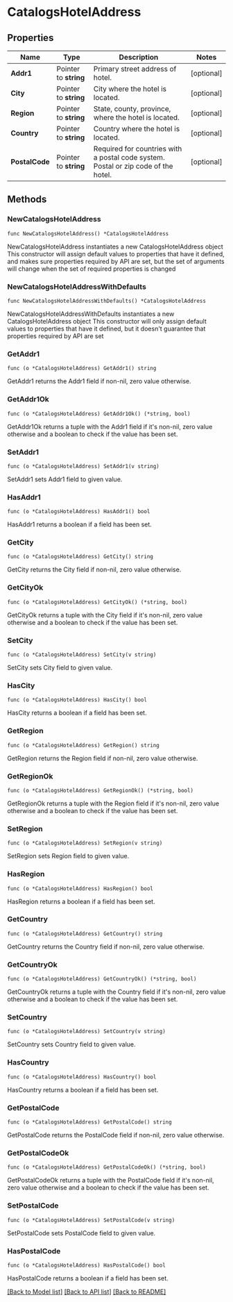 # CatalogsHotelAddress

## Properties

Name | Type | Description | Notes
------------ | ------------- | ------------- | -------------
**Addr1** | Pointer to **string** | Primary street address of hotel. | [optional] 
**City** | Pointer to **string** | City where the hotel is located. | [optional] 
**Region** | Pointer to **string** | State, county, province, where the hotel is located. | [optional] 
**Country** | Pointer to **string** | Country where the hotel is located. | [optional] 
**PostalCode** | Pointer to **string** | Required for countries with a postal code system. Postal or zip code of the hotel. | [optional] 

## Methods

### NewCatalogsHotelAddress

`func NewCatalogsHotelAddress() *CatalogsHotelAddress`

NewCatalogsHotelAddress instantiates a new CatalogsHotelAddress object
This constructor will assign default values to properties that have it defined,
and makes sure properties required by API are set, but the set of arguments
will change when the set of required properties is changed

### NewCatalogsHotelAddressWithDefaults

`func NewCatalogsHotelAddressWithDefaults() *CatalogsHotelAddress`

NewCatalogsHotelAddressWithDefaults instantiates a new CatalogsHotelAddress object
This constructor will only assign default values to properties that have it defined,
but it doesn't guarantee that properties required by API are set

### GetAddr1

`func (o *CatalogsHotelAddress) GetAddr1() string`

GetAddr1 returns the Addr1 field if non-nil, zero value otherwise.

### GetAddr1Ok

`func (o *CatalogsHotelAddress) GetAddr1Ok() (*string, bool)`

GetAddr1Ok returns a tuple with the Addr1 field if it's non-nil, zero value otherwise
and a boolean to check if the value has been set.

### SetAddr1

`func (o *CatalogsHotelAddress) SetAddr1(v string)`

SetAddr1 sets Addr1 field to given value.

### HasAddr1

`func (o *CatalogsHotelAddress) HasAddr1() bool`

HasAddr1 returns a boolean if a field has been set.

### GetCity

`func (o *CatalogsHotelAddress) GetCity() string`

GetCity returns the City field if non-nil, zero value otherwise.

### GetCityOk

`func (o *CatalogsHotelAddress) GetCityOk() (*string, bool)`

GetCityOk returns a tuple with the City field if it's non-nil, zero value otherwise
and a boolean to check if the value has been set.

### SetCity

`func (o *CatalogsHotelAddress) SetCity(v string)`

SetCity sets City field to given value.

### HasCity

`func (o *CatalogsHotelAddress) HasCity() bool`

HasCity returns a boolean if a field has been set.

### GetRegion

`func (o *CatalogsHotelAddress) GetRegion() string`

GetRegion returns the Region field if non-nil, zero value otherwise.

### GetRegionOk

`func (o *CatalogsHotelAddress) GetRegionOk() (*string, bool)`

GetRegionOk returns a tuple with the Region field if it's non-nil, zero value otherwise
and a boolean to check if the value has been set.

### SetRegion

`func (o *CatalogsHotelAddress) SetRegion(v string)`

SetRegion sets Region field to given value.

### HasRegion

`func (o *CatalogsHotelAddress) HasRegion() bool`

HasRegion returns a boolean if a field has been set.

### GetCountry

`func (o *CatalogsHotelAddress) GetCountry() string`

GetCountry returns the Country field if non-nil, zero value otherwise.

### GetCountryOk

`func (o *CatalogsHotelAddress) GetCountryOk() (*string, bool)`

GetCountryOk returns a tuple with the Country field if it's non-nil, zero value otherwise
and a boolean to check if the value has been set.

### SetCountry

`func (o *CatalogsHotelAddress) SetCountry(v string)`

SetCountry sets Country field to given value.

### HasCountry

`func (o *CatalogsHotelAddress) HasCountry() bool`

HasCountry returns a boolean if a field has been set.

### GetPostalCode

`func (o *CatalogsHotelAddress) GetPostalCode() string`

GetPostalCode returns the PostalCode field if non-nil, zero value otherwise.

### GetPostalCodeOk

`func (o *CatalogsHotelAddress) GetPostalCodeOk() (*string, bool)`

GetPostalCodeOk returns a tuple with the PostalCode field if it's non-nil, zero value otherwise
and a boolean to check if the value has been set.

### SetPostalCode

`func (o *CatalogsHotelAddress) SetPostalCode(v string)`

SetPostalCode sets PostalCode field to given value.

### HasPostalCode

`func (o *CatalogsHotelAddress) HasPostalCode() bool`

HasPostalCode returns a boolean if a field has been set.


[[Back to Model list]](../README.md#documentation-for-models) [[Back to API list]](../README.md#documentation-for-api-endpoints) [[Back to README]](../README.md)


